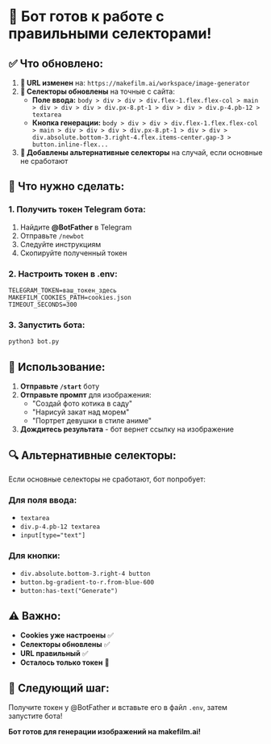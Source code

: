 # 🎉 Бот готов к работе с правильными селекторами!

## ✅ Что обновлено:

1. **🎯 URL изменен** на: `https://makefilm.ai/workspace/image-generator`
2. **📝 Селекторы обновлены** на точные с сайта:
   - **Поле ввода:** `body > div > div > div.flex-1.flex.flex-col > main > div > div > div > div.px-8.pt-1 > div > div > div.p-4.pb-12 > textarea`
   - **Кнопка генерации:** `body > div > div > div.flex-1.flex.flex-col > main > div > div > div > div.px-8.pt-1 > div > div > div.absolute.bottom-3.right-4.flex.items-center.gap-3 > button.inline-flex...`
3. **🔄 Добавлены альтернативные селекторы** на случай, если основные не сработают

## 🚀 Что нужно сделать:

### 1. Получить токен Telegram бота:
1. Найдите **@BotFather** в Telegram
2. Отправьте `/newbot`
3. Следуйте инструкциям
4. Скопируйте полученный токен

### 2. Настроить токен в .env:
```env
TELEGRAM_TOKEN=ваш_токен_здесь
MAKEFILM_COOKIES_PATH=cookies.json
TIMEOUT_SECONDS=300
```

### 3. Запустить бота:
```bash
python3 bot.py
```

## 📱 Использование:

1. **Отправьте `/start`** боту
2. **Отправьте промпт** для изображения:
   - "Создай фото котика в саду"
   - "Нарисуй закат над морем"
   - "Портрет девушки в стиле аниме"
3. **Дождитесь результата** - бот вернет ссылку на изображение

## 🔍 Альтернативные селекторы:

Если основные селекторы не сработают, бот попробует:

### Для поля ввода:
- `textarea`
- `div.p-4.pb-12 textarea`
- `input[type="text"]`

### Для кнопки:
- `div.absolute.bottom-3.right-4 button`
- `button.bg-gradient-to-r.from-blue-600`
- `button:has-text("Generate")`

## ⚠️ Важно:

- **Cookies уже настроены** ✅
- **Селекторы обновлены** ✅
- **URL правильный** ✅
- **Осталось только токен** 🔑

## 🎯 Следующий шаг:

Получите токен у @BotFather и вставьте его в файл `.env`, затем запустите бота!

**Бот готов для генерации изображений на makefilm.ai!**
